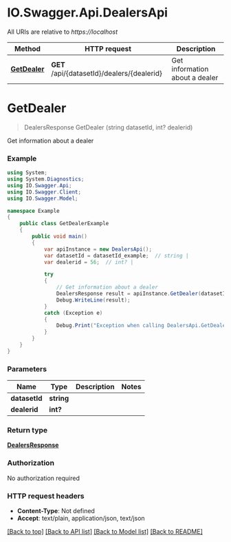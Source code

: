 # IO.Swagger.Api.DealersApi

All URIs are relative to *https://localhost*

Method | HTTP request | Description
------------- | ------------- | -------------
[**GetDealer**](DealersApi.md#getdealer) | **GET** /api/{datasetId}/dealers/{dealerid} | Get information about a dealer


<a name="getdealer"></a>
# **GetDealer**
> DealersResponse GetDealer (string datasetId, int? dealerid)

Get information about a dealer

### Example
```csharp
using System;
using System.Diagnostics;
using IO.Swagger.Api;
using IO.Swagger.Client;
using IO.Swagger.Model;

namespace Example
{
    public class GetDealerExample
    {
        public void main()
        {
            var apiInstance = new DealersApi();
            var datasetId = datasetId_example;  // string | 
            var dealerid = 56;  // int? | 

            try
            {
                // Get information about a dealer
                DealersResponse result = apiInstance.GetDealer(datasetId, dealerid);
                Debug.WriteLine(result);
            }
            catch (Exception e)
            {
                Debug.Print("Exception when calling DealersApi.GetDealer: " + e.Message );
            }
        }
    }
}
```

### Parameters

Name | Type | Description  | Notes
------------- | ------------- | ------------- | -------------
 **datasetId** | **string**|  | 
 **dealerid** | **int?**|  | 

### Return type

[**DealersResponse**](DealersResponse.md)

### Authorization

No authorization required

### HTTP request headers

 - **Content-Type**: Not defined
 - **Accept**: text/plain, application/json, text/json

[[Back to top]](#) [[Back to API list]](../README.md#documentation-for-api-endpoints) [[Back to Model list]](../README.md#documentation-for-models) [[Back to README]](../README.md)

